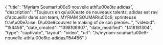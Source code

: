 {
    "title": "Myriam Soumar\u00e9 nouvelle athl\u00e8te adidas",
    "description": "Toujours en qu\u00eate de nouveaux talents, adidas est ravi d'accueillir dans son team, MYRIAM SOUMAR\u00c9, sprinteuse fran\u00e7aise. D\u00e9couvrez le making of de son premie...",
    "videoid": "154456",
    "date_created": "1398106907",
    "date_modified": "1418181304",
    "type": "captivate",
    "layout": "video",
    "url": "\/v\/myriam-soumar\u00e9-nouvelle-athl\u00e8te-adidas\/154456"
}